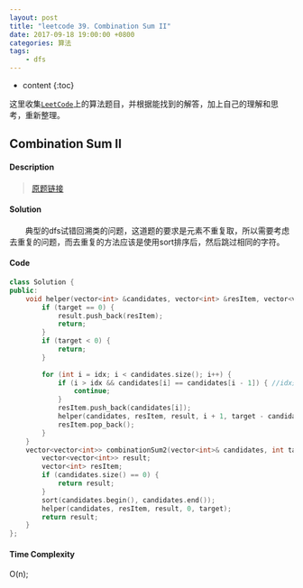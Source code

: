 ```yaml
---
layout: post
title: "leetcode 39. Combination Sum II"
date: 2017-09-18 19:00:00 +0800 
categories: 算法
tags: 
    - dfs
---
```

* content
{:toc}

这里收集[`LeetCode`](https://leetcode.com)上的算法题目，并根据能找到的解答，加上自己的理解和思考，重新整理。

<!-- more -->

## Combination Sum II

#### Description

>[原题链接](https://leetcode.com/problems/combination-sum-ii/description/)

#### Solution

&emsp;&emsp;典型的dfs试错回溯类的问题，这道题的要求是元素不重复取，所以需要考虑去重复的问题，而去重复的方法应该是使用sort排序后，然后跳过相同的字符。

#### Code

```cpp
class Solution {
public:
    void helper(vector<int> &candidates, vector<int> &resItem, vector<vector<int>> &result, int idx, int target) {
        if (target == 0) {
            result.push_back(resItem);
            return;
        }
        if (target < 0) {
            return;
        }
        
        for (int i = idx; i < candidates.size(); i++) {
            if (i > idx && candidates[i] == candidates[i - 1]) { //idx是本次递归取得第一个字符，而上一级递归取得必然是idx - 1的位置，去重的做法就是，我只允许连续的取值，但是不允许跳过，所以有了这么一句话。
                continue;
            }
            resItem.push_back(candidates[i]);
            helper(candidates, resItem, result, i + 1, target - candidates[i]);
            resItem.pop_back();
        }
    }
    vector<vector<int>> combinationSum2(vector<int>& candidates, int target) {
        vector<vector<int>> result;
        vector<int> resItem;
        if (candidates.size() == 0) {
            return result;
        }
        sort(candidates.begin(), candidates.end());
        helper(candidates, resItem, result, 0, target);
        return result;
    }
};
```


#### Time Complexity

O(n);